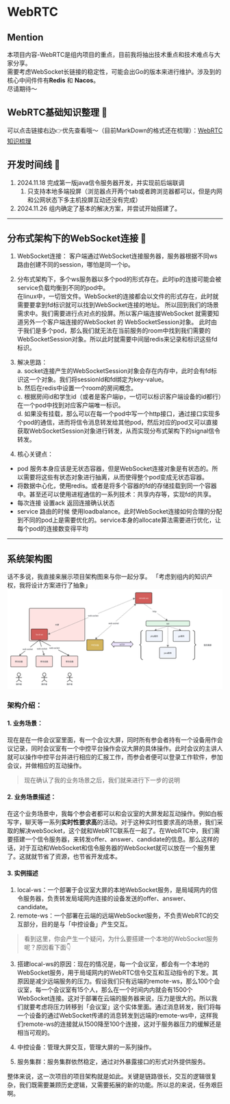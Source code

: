 # WebRTC

## Mention
本项目内容-WebRTC是组内项目的重点，目前我将抽出技术重点和技术难点与大家分享。   
需要考虑WebSocket长链接的稳定性，可能会出Go的版本来进行维护。涉及到的核心中间件件有**Redis** 和 **Nacos**。   
尽请期待～ 

## WebRTC基础知识整理 🚀
可以点击链接右边👉优先查看哦～（目前MarkDown的格式还在梳理）：[WebRTC知识梳理](./WebRTC知识梳理.md)

## 开发时间线 📝
1. 2024.11.18 完成第一版java信令服务器开发，并实现前后端联调  
    1. 只支持本地多端投屏（浏览器点开两个tab或者跨浏览器都可以，但是内网和公网状态下多主机投屏互动还没有完成）
 2. 2024.11.26 组内确定了基本的解决方案，并尝试开始搭建了。


--- 


## 分布式架构下的WebSocket连接 🔗

1. WebSocket连接： 客户端通过WebSocket连接服务器，服务器根据不同ws路由创建不同的session，哪怕是同一个ip。
2. 分布式架构下，多个ws服务器以多个pod的形式存在。此时ip的连接可能会被service负载均衡到不同的pod中。  
	在linux中，一切皆文件。WebSocket的连接都会以文件的形式存在，此时就需要要拿到fd标识就可以找到WebSocket连接的地址。
	   所以回到我们的场景需求中。我们需要进行点对点的投屏。所以客户端连接WebSocket 就需要知道另外一个客户端连接的WebSocket 的 WebSocketSession对象。
	   此时由于我们是多个pod，那么我们就无法在当前服务的room中找到我们需要的WebSocketSession对象。所以此时就需要中间层redis来记录和标识这些fd标识。    

3. 解决思路：   
	   a. socket连接产生的WebSocketSession对象会存在内存中，此时会有fd标识这一个对象。我们将sessionId和fd绑定为key-value。   
	   b. 然后在redis中设置一个room的房间概念。   
	   c. 根据房间id和学生id（或者是客户端ip，一切可以标识客户端设备的id都行）在一个pod中找到对应客户端唯一标识。    
		d. 如果没有挂载，那么可以在每一个pod中写一个http接口，通过接口实现多个pod的通信，进而将信令消息转发给其他pod，然后对应的pod又可以直接获取WebSocketSession对象进行转发，从而实现分布式架构下的signal信令转发。  
	
3. 核心关键点：
* pod 服务本身应该是无状态容器，但是WebSocket连接对象是有状态的。所以需要将这些有状态对象进行抽离，从而使得整个pod变成无状态容器。   
 * 将数据中心化，使用redis。或者是将多个容器的fd的存储挂载到同一个容器中。甚至还可以使用进程通信的一系列技术：共享内存等，实现fd的共享。
 * 每次连接 设置ack 返回连接确认状态    
 * service 路由的时候 使用loadbalance。此时WebSocket连接如何合理的分配到不同的pod上是需要优化的。service本身的allocate算法需要进行优化，让每个pod的连接数变得平均 


--- 

## 系统架构图
话不多说，我直接来展示项目架构图来与你一起分享。 「考虑到组内的知识产权，我将设计方案进行了抽象」  
![img](./img/structure.png)
### 架构介绍：
#### 1. 业务场景：  
现在是在一件会议室里面，有一个会议大屏，同时所有参会者持有一个设备用作会议记录，同时会议室有一个中控平台操作会议大屏的具体操作。此时会议的主讲人就可以操作中控平台并进行相应的汇报工作，而参会者便可以登录工作软件，参加会议，并做相应的互动操作。

> 现在确认了我的业务场景之后，我们就来进行下一步的说明

#### 2. 业务场景描述：   
在这个业务场景中，我每个参会者都可以和会议室的大屏发起互动操作。例如白板写字，聊天等一系列**实时性要求高**的活动。对于这种实时性要求高的场景，我们采取的解决webSocket，这个就和WebRTC联系在一起了。在WebRTC中，我们需要搭建一个信令服务器，来转发offer、answer、candidate的信息。那么这样的话，对于互动和WebSocket和信令服务器的WebSocket就可以放在一个服务里了。这就就节省了资源，也节省开发成本。    

#### 3. 实例描述
1. local-ws：一个部署于会议室大屏的本地WebSocket服务，是局域网内的信令服务器，负责转发局域网内连接的设备发送的offer、answer、candidate。
2. remote-ws：一个部署在云端的远端WebSocket服务，不负责WebRTC的交互部分，目的是与「中控设备」产生交互。
> 看到这里，你会产生一个疑问，为什么要搭建一个本地的WebSocket服务呢？原因看下面👇

3. 搭建local-ws的原因：现在的情况是，每一个会议室，都会有一个本地的WebSocket服务，用于局域网内的WebRTC信令交互和互动指令的下发。其原因是减少远端服务的压力。假设我们只有远端的remote-ws，那么100个会议室，每一个会议室有15个人，那么在一个时间内内就会有1500个WebSocket连接。这对于部署在云端的服务器来说，压力是很大的。所以我们就要考虑将压力转移到「会议室」这个实体里面。通过消息转发，我们将每一个设备的通过WebSocket传递的消息转发到远端的remote-ws中，这样我们remote-ws的连接就从1500降至100个连接，这对于服务器压力的缓解还是相当可观的。  

4. 中控设备：管理大屏交互，管理大屏的一系列操作。
5. 服务集群：服务集群依然稳定，通过对外暴露接口的形式对外提供服务。

整体来说，这一次项目的项目架构就是如此。关键是链路很长，交互的逻辑很复杂，我们既需要兼顾历史逻辑，又需要拓展的新的功能。所以总的来说，任务艰巨啊。









